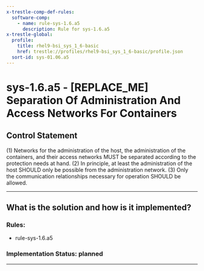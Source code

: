 ```yaml
---
x-trestle-comp-def-rules:
  software-comp:
    - name: rule-sys-1.6.a5
      description: Rule for sys-1.6.a5
x-trestle-global:
  profile:
    title: rhel9-bsi_sys_1_6-basic
    href: trestle://profiles/rhel9-bsi_sys_1_6-basic/profile.json
  sort-id: sys-01.06.a5
---
```


# sys-1.6.a5 - \[REPLACE_ME\] Separation Of Administration And Access Networks For Containers

## Control Statement

(1) Networks for the administration of the host, the administration of the containers, and their access networks MUST be separated according to the protection needs at hand. (2) In principle, at least the administration of the host SHOULD only be possible from the administration network. (3) Only the communication relationships necessary for operation SHOULD be allowed.

______________________________________________________________________

## What is the solution and how is it implemented?

<!-- For implementation status enter one of: implemented, partial, planned, alternative, not-applicable -->

<!-- Note that the list of rules under ### Rules: is read-only and changes will not be captured after assembly to JSON -->

<!-- Add control implementation description here for control: sys-1.6.a5 -->

### Rules:

  - rule-sys-1.6.a5

### Implementation Status: planned

______________________________________________________________________
